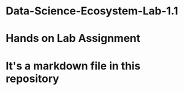 # Data-Science-Ecosystem-Lab-1.1
# Hands on Lab Assignment
# It's a markdown file in this repository
